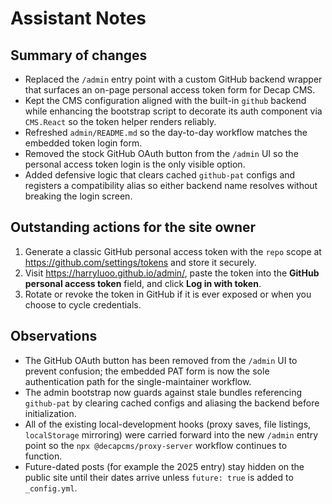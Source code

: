 # Assistant Notes

## Summary of changes
- Replaced the `/admin` entry point with a custom GitHub backend wrapper that surfaces an on-page personal access token form for Decap CMS.
- Kept the CMS configuration aligned with the built-in `github` backend while enhancing the bootstrap script to decorate its auth component via `CMS.React` so the token helper renders reliably.
- Refreshed `admin/README.md` so the day-to-day workflow matches the embedded token login form.
- Removed the stock GitHub OAuth button from the `/admin` UI so the personal access token login is the only visible option.
- Added defensive logic that clears cached `github-pat` configs and registers a compatibility alias so either backend name resolves without breaking the login screen.

## Outstanding actions for the site owner
1. Generate a classic GitHub personal access token with the `repo` scope at <https://github.com/settings/tokens> and store it securely.
2. Visit <https://harryluoo.github.io/admin/>, paste the token into the **GitHub personal access token** field, and click **Log in with token**.
3. Rotate or revoke the token in GitHub if it is ever exposed or when you choose to cycle credentials.

## Observations
- The GitHub OAuth button has been removed from the `/admin` UI to prevent confusion; the embedded PAT form is now the sole authentication path for the single-maintainer workflow.
- The admin bootstrap now guards against stale bundles referencing `github-pat` by clearing cached configs and aliasing the backend before initialization.
- All of the existing local-development hooks (proxy saves, file listings, `localStorage` mirroring) were carried forward into the new `/admin` entry point so the `npx @decapcms/proxy-server` workflow continues to function.
- Future-dated posts (for example the 2025 entry) stay hidden on the public site until their dates arrive unless `future: true` is added to `_config.yml`.
